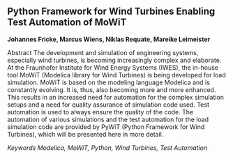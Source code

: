 ## Python Framework for Wind Turbines Enabling Test Automation of MoWiT

**Johannes Fricke, Marcus Wiens, Niklas Requate, Mareike Leimeister**

Abstract
The development and simulation of engineering systems,
especially wind turbines, is becoming increasingly
complex and elaborate. At the Fraunhofer Institute for
Wind Energy Systems (IWES), the in-house tool MoWiT
(Modelica library for Wind Turbines) is being developed
for load simulation. MoWiT is based on the modeling
language Modelica and is constantly evolving. It is, thus,
also becoming more and more enhanced. This results in
an increased need for automation for the complex
simulation setups and a need for quality assurance of
simulation code used. Test automation is used to always
ensure the quality of the code. The automation of various
simulations and the test automation for the load simulation
code are provided by PyWiT (Python Framework for
Wind Turbines), which will be presented here in more
detail.

*Keywords Modelica, MoWiT, Python, Wind Turbines, Test Automation*
